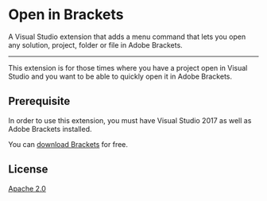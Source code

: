 # Open in Brackets
A Visual Studio extension that adds a menu command that
lets you open any solution, project, folder or file in
Adobe Brackets.

------------------------------------

This extension is for those times where you have a project
open in Visual Studio and you want to be able to quickly
open it in Adobe Brackets.

## Prerequisite
In order to use this extension, you must have Visual
Studio 2017 as well as Adobe Brackets installed.

You can
[download Brackets](http://brackets.io/)
for free.

## License
[Apache 2.0](LICENSE) 